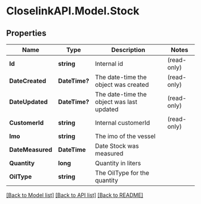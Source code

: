 # CloselinkAPI.Model.Stock
## Properties

Name | Type | Description | Notes
------------ | ------------- | ------------- | -------------
**Id** | **string** | Internal id | (read-only)
**DateCreated** | **DateTime?** | The date-time the object was created | (read-only)
**DateUpdated** | **DateTime?** | The date-time the object was last updated | (read-only)
**CustomerId** | **string** | Internal customerId| (read-only)
**Imo** | **string** | The imo of the vessel | 
**DateMeasured** | **DateTime** | Date Stock was measured | 
**Quantity** | **long** | Quantity in liters | 
**OilType** | **string** | The OilType for the quantity | 

[[Back to Model list]](../README.md#documentation-for-models) [[Back to API list]](../README.md#documentation-for-api-endpoints) [[Back to README]](../README.md)

